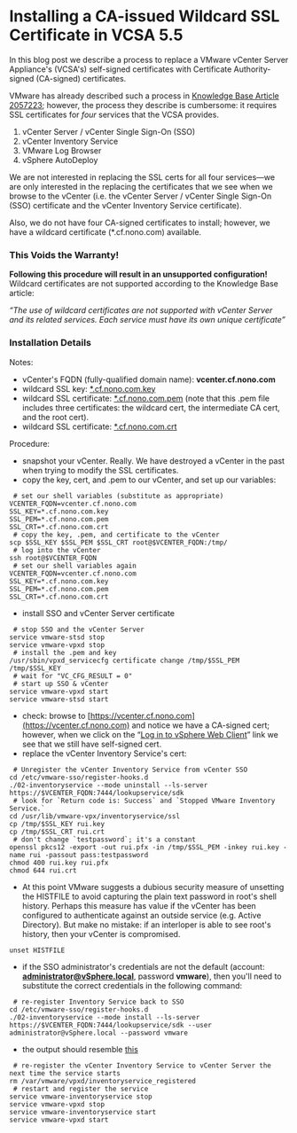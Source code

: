 # Installing a CA-issued Wildcard SSL Certificate in VCSA 5.5
In this blog post we describe a process to replace a VMware vCenter Server Appliance's (VCSA's) self-signed certificates with Certificate Authority-signed (CA-signed) certificates.

VMware has already described such a process in [Knowledge Base Article 2057223](http://kb.vmware.com/selfservice/search.do?cmd=displayKC&docType=kc&docTypeID=DT_KB_1_1&externalId=2057223); however, the process they describe is cumbersome: it requires SSL certificates for *four* services that the VCSA provides.

1. vCenter Server / vCenter Single Sign-On (SSO)
2. vCenter Inventory Service
3. VMware Log Browser
4. vSphere AutoDeploy

We are not interested in replacing the SSL certs for all four services&mdash;we are only interested in the replacing the certificates that we see when we browse to the vCenter (i.e. the vCenter Server / vCenter Single Sign-On (SSO) certificate and the vCenter Inventory Service certificate).

Also, we do not have four CA-signed certificates to install; however, we have a wildcard certificate (\*.cf.nono.com) available.

### This Voids the Warranty!
**Following this procedure will result in an unsupported configuration!** Wildcard certificates are not supported according to the Knowledge Base article:

*&ldquo;The use of wildcard certificates are not supported with vCenter Server and its related services. Each service must have its own unique certificate&rdquo;*

### Installation Details
Notes:

* vCenter's FQDN (fully-qualified domain name): **vcenter.cf.nono.com**
* wildcard SSL key: [*.cf.nono.com.key](https://gist.githubusercontent.com/cunnie/6bba891dfd48d218fd21/raw/1b156976261591e551626a4c9d4724807bc3707d/*.cf.nono.com.key)
* wildcard SSL certificate: [*.cf.nono.com.pem](https://gist.githubusercontent.com/cunnie/ba0bc254cd6ce87cb5d3/raw/e2515d2004a2edf11a5d9c765dc4ba47a3e88adc/*.cf.nono.com.pem) (note that this .pem file includes three certificates: the wildcard cert, the intermediate CA cert, and the root cert).
* wildcard SSL certificate: [ *.cf.nono.com.crt](https://gist.githubusercontent.com/cunnie/bfdb243fa310d8411dff/raw/4a84b140bb3ebd740c60a160d0ca843bee455213/*.cf.nono.com.crt)

Procedure:

* snapshot your vCenter. Really. We have destroyed a vCenter in the past when trying to modify the SSL certificates.
* copy the key, cert, and .pem to our vCenter, and set up our variables:

```
 # set our shell variables (substitute as appropriate)
VCENTER_FQDN=vcenter.cf.nono.com
SSL_KEY=*.cf.nono.com.key
SSL_PEM=*.cf.nono.com.pem
SSL_CRT=*.cf.nono.com.crt
 # copy the key, .pem, and certificate to the vCenter
scp $SSL_KEY $SSL_PEM $SSL_CRT root@$VCENTER_FQDN:/tmp/
 # log into the vCenter
ssh root@$VCENTER_FQDN
 # set our shell variables again
VCENTER_FQDN=vcenter.cf.nono.com
SSL_KEY=*.cf.nono.com.key
SSL_PEM=*.cf.nono.com.pem
SSL_CRT=*.cf.nono.com.crt
```
* install SSO and vCenter Server certificate

```
 # stop SSO and the vCenter Server
service vmware-stsd stop
service vmware-vpxd stop
 # install the .pem and key
/usr/sbin/vpxd_servicecfg certificate change /tmp/$SSL_PEM /tmp/$SSL_KEY
 # wait for "VC_CFG_RESULT = 0"
 # start up SSO & vCenter
service vmware-vpxd start
service vmware-stsd start
```
* check: browse to [https://vcenter.cf.nono.com](https://vcenter.cf.nono.com) and notice we have a CA-signed cert; however, when we click on the &ldquo;[Log in to vSphere Web Client](https://vcenter.cf.nono.com:9443/vsphere-client/)&rdquo; link we see that we still have self-signed cert.
* replace the vCenter Inventory Service's cert:

```
 # Unregister the vCenter Inventory Service from vCenter SSO
cd /etc/vmware-sso/register-hooks.d
./02-inventoryservice --mode uninstall --ls-server https://$VCENTER_FQDN:7444/lookupservice/sdk
 # look for `Return code is: Success` and `Stopped VMware Inventory Service.`
cd /usr/lib/vmware-vpx/inventoryservice/ssl
cp /tmp/$SSL_KEY rui.key
cp /tmp/$SSL_CRT rui.crt
 # don't change `testpassword`; it's a constant
openssl pkcs12 -export -out rui.pfx -in /tmp/$SSL_PEM -inkey rui.key -name rui -passout pass:testpassword
chmod 400 rui.key rui.pfx
chmod 644 rui.crt
```
* At this point VMware suggests a dubious security measure of unsetting the HISTFILE to avoid capturing the plain text password in  root's shell history. Perhaps this measure has value if the vCenter has been configured to authenticate against an outside service (e.g. Active Directory). But make no mistake: if an interloper is able to see root's history, then your vCenter is compromised.

```
unset HISTFILE
```
* if the SSO administrator's credentials are not the default (account: **administrator@vSphere.local**, password **vmware**), then you'll need to substitute the correct credentials in the following command:

```
 # re-register Inventory Service back to SSO
cd /etc/vmware-sso/register-hooks.d
./02-inventoryservice --mode install --ls-server https://$VCENTER_FQDN:7444/lookupservice/sdk --user administrator@vSphere.local --password vmware
```
* the output should resemble [this](https://gist.github.com/cunnie/614edfc485c5675e6433)

```
 # re-register the vCenter Inventory Service to vCenter Server the next time the service starts
rm /var/vmware/vpxd/inventoryservice_registered
 # restart and register the service
service vmware-inventoryservice stop
service vmware-vpxd stop
service vmware-inventoryservice start
service vmware-vpxd start
```



